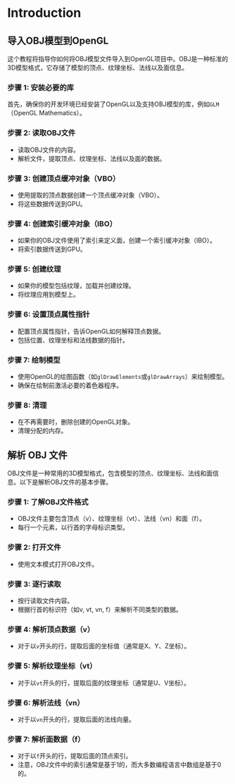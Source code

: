 # Introduction

## 导入OBJ模型到OpenGL

这个教程将指导你如何将OBJ模型文件导入到OpenGL项目中。OBJ是一种标准的3D模型格式，它存储了模型的顶点、纹理坐标、法线以及面信息。



### 步骤 1: 安装必要的库

首先，确保你的开发环境已经安装了OpenGL以及支持OBJ模型的库，例如`GLM`（OpenGL Mathematics）。

### 步骤 2: 读取OBJ文件

- 读取OBJ文件的内容。
- 解析文件，提取顶点、纹理坐标、法线以及面的数据。

### 步骤 3: 创建顶点缓冲对象（VBO）

- 使用提取的顶点数据创建一个顶点缓冲对象（VBO）。
- 将这些数据传送到GPU。

### 步骤 4: 创建索引缓冲对象（IBO）

- 如果你的OBJ文件使用了索引来定义面，创建一个索引缓冲对象（IBO）。
- 将索引数据传送到GPU。

### 步骤 5: 创建纹理

- 如果你的模型包括纹理，加载并创建纹理。
- 将纹理应用到模型上。

### 步骤 6: 设置顶点属性指针

- 配置顶点属性指针，告诉OpenGL如何解释顶点数据。
- 包括位置、纹理坐标和法线数据的指针。

### 步骤 7: 绘制模型

- 使用OpenGL的绘图函数（如`glDrawElements`或`glDrawArrays`）来绘制模型。
- 确保在绘制前激活必要的着色器程序。

### 步骤 8: 清理

- 在不再需要时，删除创建的OpenGL对象。
- 清理分配的内存。


## 解析 OBJ 文件

OBJ文件是一种常用的3D模型格式，包含模型的顶点、纹理坐标、法线和面信息。以下是解析OBJ文件的基本步骤。



### 步骤 1: 了解OBJ文件格式

- OBJ文件主要包含顶点（v）、纹理坐标（vt）、法线（vn）和面（f）。
- 每行一个元素，以行首的字母标识类型。

### 步骤 2: 打开文件

- 使用文本模式打开OBJ文件。

### 步骤 3: 逐行读取

- 按行读取文件内容。
- 根据行首的标识符（如v, vt, vn, f）来解析不同类型的数据。

### 步骤 4: 解析顶点数据（v）

- 对于以`v`开头的行，提取后面的坐标值（通常是X、Y、Z坐标）。

### 步骤 5: 解析纹理坐标（vt）

- 对于以`vt`开头的行，提取后面的纹理坐标（通常是U、V坐标）。

### 步骤 6: 解析法线（vn）

- 对于以`vn`开头的行，提取后面的法线向量。

### 步骤 7: 解析面数据（f）

- 对于以`f`开头的行，提取后面的顶点索引。
- 注意，OBJ文件中的索引通常是基于1的，而大多数编程语言中数组是基于0的。
